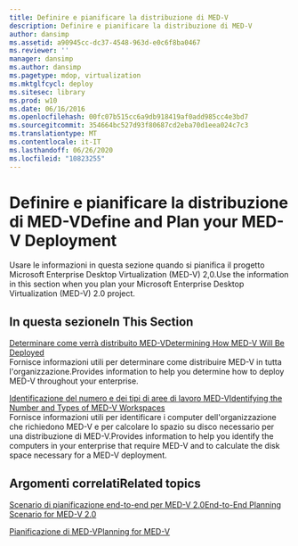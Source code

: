 ```yaml
---
title: Definire e pianificare la distribuzione di MED-V
description: Definire e pianificare la distribuzione di MED-V
author: dansimp
ms.assetid: a90945cc-dc37-4548-963d-e0c6f8ba0467
ms.reviewer: ''
manager: dansimp
ms.author: dansimp
ms.pagetype: mdop, virtualization
ms.mktglfcycl: deploy
ms.sitesec: library
ms.prod: w10
ms.date: 06/16/2016
ms.openlocfilehash: 00fc07b515cc6a9db918419af0add985cc4e3bd7
ms.sourcegitcommit: 354664bc527d93f80687cd2eba70d1eea024c7c3
ms.translationtype: MT
ms.contentlocale: it-IT
ms.lasthandoff: 06/26/2020
ms.locfileid: "10823255"
---
```

# <span data-ttu-id="be876-103">Definire e pianificare la distribuzione di MED-V</span><span class="sxs-lookup"><span data-stu-id="be876-103">Define and Plan your MED-V Deployment</span></span>


<span data-ttu-id="be876-104">Usare le informazioni in questa sezione quando si pianifica il progetto Microsoft Enterprise Desktop Virtualization (MED-V) 2,0.</span><span class="sxs-lookup"><span data-stu-id="be876-104">Use the information in this section when you plan your Microsoft Enterprise Desktop Virtualization (MED-V) 2.0 project.</span></span>

## <span data-ttu-id="be876-105">In questa sezione</span><span class="sxs-lookup"><span data-stu-id="be876-105">In This Section</span></span>


<a href="" id="determining-how-med-v-will-be-deployed"></a>[<span data-ttu-id="be876-106">Determinare come verrà distribuito MED-V</span><span class="sxs-lookup"><span data-stu-id="be876-106">Determining How MED-V Will Be Deployed</span></span>](determining-how-med-v-will-be-deployed.md)  
<span data-ttu-id="be876-107">Fornisce informazioni utili per determinare come distribuire MED-V in tutta l'organizzazione.</span><span class="sxs-lookup"><span data-stu-id="be876-107">Provides information to help you determine how to deploy MED-V throughout your enterprise.</span></span>

<a href="" id="identifying-the-number-and-types-of-med-v-workspaces"></a>[<span data-ttu-id="be876-108">Identificazione del numero e dei tipi di aree di lavoro MED-V</span><span class="sxs-lookup"><span data-stu-id="be876-108">Identifying the Number and Types of MED-V Workspaces</span></span>](identifying-the-number-and-types-of-med-v-workspaces.md)  
<span data-ttu-id="be876-109">Fornisce informazioni utili per identificare i computer dell'organizzazione che richiedono MED-V e per calcolare lo spazio su disco necessario per una distribuzione di MED-V.</span><span class="sxs-lookup"><span data-stu-id="be876-109">Provides information to help you identify the computers in your enterprise that require MED-V and to calculate the disk space necessary for a MED-V deployment.</span></span>

## <span data-ttu-id="be876-110">Argomenti correlati</span><span class="sxs-lookup"><span data-stu-id="be876-110">Related topics</span></span>


[<span data-ttu-id="be876-111">Scenario di pianificazione end-to-end per MED-V 2.0</span><span class="sxs-lookup"><span data-stu-id="be876-111">End-to-End Planning Scenario for MED-V 2.0</span></span>](end-to-end-planning-scenario-for-med-v-20.md)

[<span data-ttu-id="be876-112">Pianificazione di MED-V</span><span class="sxs-lookup"><span data-stu-id="be876-112">Planning for MED-V</span></span>](planning-for-med-v.md)

 

 






